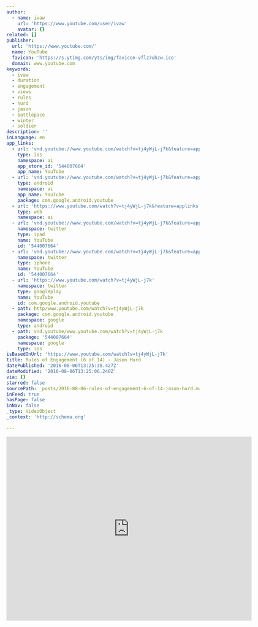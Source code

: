 ```yaml
---
author:
  - name: ivaw
    url: 'https://www.youtube.com/user/ivaw'
    avatar: {}
related: []
publisher:
  url: 'https://www.youtube.com/'
  name: YouTube
  favicon: 'https://s.ytimg.com/yts/img/favicon-vflz7uhzw.ico'
  domain: www.youtube.com
keywords:
  - ivaw
  - duration
  - engagement
  - views
  - rules
  - hurd
  - jason
  - battlepace
  - winter
  - soldier
description: ''
inLanguage: en
app_links:
  - url: 'vnd.youtube://www.youtube.com/watch?v=tj4yWjL-j7k&feature=applinks'
    type: ios
    namespace: ai
    app_store_id: '544007664'
    app_name: YouTube
  - url: 'vnd.youtube://www.youtube.com/watch?v=tj4yWjL-j7k&feature=applinks'
    type: android
    namespace: ai
    app_name: YouTube
    package: com.google.android.youtube
  - url: 'https://www.youtube.com/watch?v=tj4yWjL-j7k&feature=applinks'
    type: web
    namespace: ai
  - url: 'vnd.youtube://www.youtube.com/watch?v=tj4yWjL-j7k&feature=applinks'
    namespace: twitter
    type: ipad
    name: YouTube
    id: '544007664'
  - url: 'vnd.youtube://www.youtube.com/watch?v=tj4yWjL-j7k&feature=applinks'
    namespace: twitter
    type: iphone
    name: YouTube
    id: '544007664'
  - url: 'https://www.youtube.com/watch?v=tj4yWjL-j7k'
    namespace: twitter
    type: googleplay
    name: YouTube
    id: com.google.android.youtube
  - path: http/www.youtube.com/watch?v=tj4yWjL-j7k
    package: com.google.android.youtube
    namespace: google
    type: android
  - path: vnd.youtube/www.youtube.com/watch?v=tj4yWjL-j7k
    package: '544007664'
    namespace: google
    type: ios
isBasedOnUrl: 'https://www.youtube.com/watch?v=tj4yWjL-j7k'
title: Rules of Engagement (6 of 14) - Jason Hurd
datePublished: '2016-08-06T13:25:30.427Z'
dateModified: '2016-08-06T13:25:06.240Z'
via: {}
starred: false
sourcePath: _posts/2016-08-06-rules-of-engagement-6-of-14-jason-hurd.md
inFeed: true
hasPage: false
inNav: false
_type: VideoObject
_context: 'http://schema.org'

---
```

<iframe src="https://cdn.embedly.com/widgets/media.html?src=https%3A%2F%2Fwww.youtube.com%2Fembed%2Ftj4yWjL-j7k%3Ffeature%3Doembed&amp;url=http%3A%2F%2Fwww.youtube.com%2Fwatch%3Fv%3Dtj4yWjL-j7k&amp;image=https%3A%2F%2Fi.ytimg.com%2Fvi%2Ftj4yWjL-j7k%2Fhqdefault.jpg&amp;key=b7d04c9b404c499eba89ee7072e1c4f7&amp;type=text%2Fhtml&amp;schema=youtube" width="640" height="480" scrolling="no" frameborder="0" allowfullscreen="" style=""></iframe>